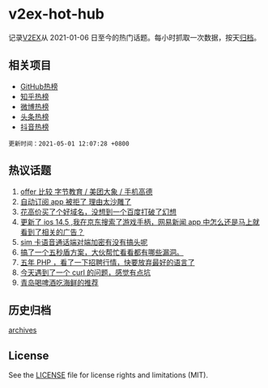 # v2ex-hot-hub

 记录[V2EX](https://www.v2ex.com/)从 2021-01-06 日至今的热门话题。每小时抓取一次数据，按天[归档](archives)。
 
 ## 相关项目

- [GitHub热榜](https://github.com/snaildev/github-hot-hub)
- [知乎热榜](https://github.com/snaildev/zhihu-hot-hub)
- [微博热榜](https://github.com/snaildev/weibo-hot-hub)
- [头条热榜](https://github.com/snaildev/toutiao-hot-hub)
- [抖音热榜](https://github.com/snaildev/douyin-hot-hub)


 `更新时间：2021-05-01 12:07:28 +0800`

## 热议话题

1. [offer 比较 字节教育 / 美团大象 / 手机高德](https://www.v2ex.com/t/774349)
1. [自动订阅 app 被拒了 理由太沙雕了](https://www.v2ex.com/t/774335)
1. [花高价买了个好域名，没想到一个百度打破了幻想](https://www.v2ex.com/t/774384)
1. [更新了 ios 14.5 ,我在京东搜索了游戏手柄，网易新闻 app 中怎么还是马上就看到了相关的广告？](https://www.v2ex.com/t/774382)
1. [sim 卡语音通话端对端加密有没有搞头呢](https://www.v2ex.com/t/774350)
1. [搞了一个五秒盾方案，大伙帮忙看看都有哪些漏洞。](https://www.v2ex.com/t/774411)
1. [五年 PHP ，看了一下招聘行情，快要放弃最好的语言了](https://www.v2ex.com/t/774356)
1. [今天遇到了一个 curl 的问题，感觉有点坑](https://www.v2ex.com/t/774403)
1. [青岛喝啤酒吃海鲜的推荐](https://www.v2ex.com/t/774341)

## 历史归档

[archives](archives)

## License

See the [LICENSE](LICENSE) file for license rights and limitations (MIT).
